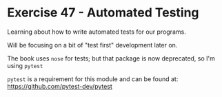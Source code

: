 # Exercise 47 - Automated Testing

Learning about how to write automated tests for our programs.

Will be focusing on a bit of "test first" development later on.

The book uses `nose` for tests; but that package is now deprecated, so I'm using `pytest`

`pytest` is a requirement for this module and can be found at: https://github.com/pytest-dev/pytest